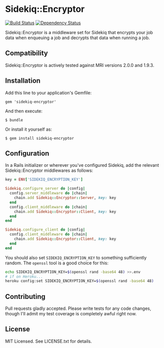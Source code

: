 # Sidekiq::Encryptor

[![Build Status](https://secure.travis-ci.org/wuputah/sidekiq-encryptor.png)](http://travis-ci.org/wuputah/sidekiq-encryptor)
[![Dependency Status](https://gemnasium.com/wuputah/sidekiq-encryptor.png)](https://gemnasium.com/wuputah/sidekiq-encryptor)

Sidekiq::Encryptor is a middleware set for Sidekiq that encrypts your
job data when enqueuing a job and decrypts that data when running a job.

## Compatibility

Sidekiq::Encryptor is actively tested against MRI versions 2.0.0 and 1.9.3.

## Installation

Add this line to your application's Gemfile:

    gem 'sidekiq-encryptor'

And then execute:

    $ bundle

Or install it yourself as:

    $ gem install sidekiq-encryptor

## Configuration

In a Rails initializer or wherever you've configured Sidekiq, add
the relevant Sidekiq::Encryptor middlewares as follows:

```ruby
key = ENV['SIDEKIQ_ENCRYPTION_KEY']

Sidekiq.configure_server do |config|
  config.server_middleware do |chain|
    chain.add Sidekiq::Encryptor::Server, key: key
  end
  config.client_middleware do |chain|
    chain.add Sidekiq::Encryptor::Client, key: key
  end
end

Sidekiq.configure_client do |config|
  config.client_middleware do |chain|
    chain.add Sidekiq::Encryptor::Client, key: key
  end
end
```

You should also set `SIDEKIQ_ENCRYPTION_KEY` to something sufficiently
random. The `openssl` tool is a good choice for this:

```sh
echo SIDEKIQ_ENCRYPTION_KEY=$(openssl rand -base64 48) >>.env
# if on Heroku...
heroku config:set SIDEKIQ_ENCRYPTION_KEY=$(openssl rand -base64 48)
```

## Contributing

Pull requests gladly accepted. Please write tests for any code changes,
though I'll admit my test coverage is completely awful right now.

## License

MIT Licensed. See LICENSE.txt for details.
